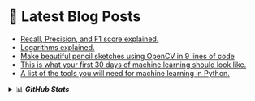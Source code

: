 # 📩 Latest Blog Posts 
<!-- BLOG-POST-LIST:START -->
- [Recall, Precision, and F1 score explained.](https://prathamprasoon.codes/recall-precision-and-f1-score-explained)
- [Logarithms explained.](https://prathamprasoon.codes/logarithms-explained)
- [Make beautiful pencil sketches using OpenCV in 9 lines of code](https://prathamprasoon.codes/make-beautiful-pencil-sketches-using-opencv-in-9-lines-of-code)
- [This is what your first 30 days of machine learning should look like.](https://prathamprasoon.codes/this-is-what-your-first-30-days-of-machine-learning-should-look-like)
- [A list of the tools you will need for machine learning in Python.](https://prathamprasoon.codes/a-list-of-the-tools-you-will-need-for-machine-learning-in-python)
<!-- BLOG-POST-LIST:END -->

<details>
  <summary>📊 <b><i>GitHub Stats</i></b></summary>
  <img src="https://github-readme-stats.vercel.app/api?username=prasoonpratham&show_icons=true&theme=gotham" alt="Darsh Shah GitHub Stats" />
</details> 
